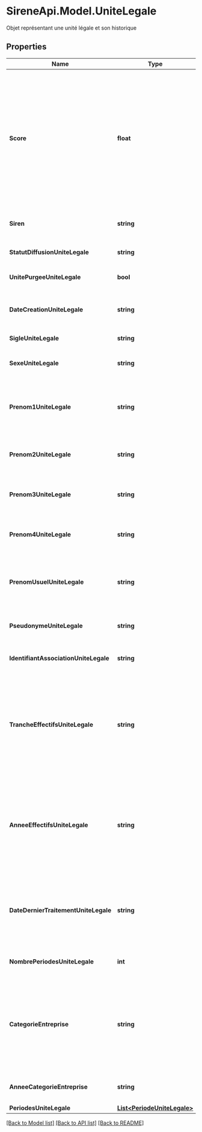 # SireneApi.Model.UniteLegale
Objet représentant une unité légale et son historique

## Properties

Name | Type | Description | Notes
------------ | ------------- | ------------- | -------------
**Score** | **float** | Score de l&#39;élément parmi l&#39;ensemble des éléments répondant à la requête, plus le score est élevé, plus l&#39;élément est haut placé. Le score n&#39;a pas de signification en dehors de la requête et n&#39;est pas comparable aux score d&#39;autres requêtes | [optional] 
**Siren** | **string** | Numéro Siren de l&#39;entreprise, toujours renseigné | [optional] 
**StatutDiffusionUniteLegale** | **string** | Statut de diffusion de l’unité légale | [optional] 
**UnitePurgeeUniteLegale** | **bool** | True si l&#39;unité est une unité purgée | [optional] 
**DateCreationUniteLegale** | **string** | Date de création de l&#39;unité légale, au format AAAA-MM-JJ | [optional] 
**SigleUniteLegale** | **string** | Sigle de l&#39;unité légale | [optional] 
**SexeUniteLegale** | **string** | Sexe pour les personnes physiques sinon null | [optional] 
**Prenom1UniteLegale** | **string** | Premier prénom déclaré pour une personne physique, peut être null dans le cas d&#39;une unité purgée | [optional] 
**Prenom2UniteLegale** | **string** | Deuxième prénom déclaré pour une personne physique | [optional] 
**Prenom3UniteLegale** | **string** | Troisième prénom déclaré pour une personne physique | [optional] 
**Prenom4UniteLegale** | **string** | Quatrième prénom déclaré pour une personne physique | [optional] 
**PrenomUsuelUniteLegale** | **string** | Prénom usuel pour les personne physiques, correspond généralement au Prenom1 | [optional] 
**PseudonymeUniteLegale** | **string** | Pseudonyme pour les personnes physiques | [optional] 
**IdentifiantAssociationUniteLegale** | **string** | Numéro au Répertoire National des Associations | [optional] 
**TrancheEffectifsUniteLegale** | **string** | Tranche d&#39;effectif salarié de l&#39;unité légale, valorisé uniquement si l&#39;année correspondante est supérieure ou égale à l&#39;année d&#39;interrogation-3 (sinon, NN) | [optional] 
**AnneeEffectifsUniteLegale** | **string** | Année de validité de la tranche d&#39;effectif salarié de l&#39;unité légale, valorisée uniquement si l&#39;année est supérieure ou égale à l&#39;année d&#39;interrogation-3 (sinon, null) | [optional] 
**DateDernierTraitementUniteLegale** | **string** | Date de la dernière mise à jour effectuée au répertoire Sirene sur le Siren concerné, format AAAA-MM-JJTHH:MM:SS | [optional] 
**NombrePeriodesUniteLegale** | **int** | Nombre de périodes dans la vie de l&#39;unité légale | [optional] 
**CategorieEntreprise** | **string** | Catégorie à laquelle appartient l&#39;entreprise : Petite ou moyenne entreprise, Entreprise de taille intermédiaire, Grande entreprise | [optional] 
**AnneeCategorieEntreprise** | **string** | Année de validité de la catégorie d&#39;entreprise | [optional] 
**PeriodesUniteLegale** | [**List&lt;PeriodeUniteLegale&gt;**](PeriodeUniteLegale.md) |  | [optional] 

[[Back to Model list]](../README.md#documentation-for-models) [[Back to API list]](../README.md#documentation-for-api-endpoints) [[Back to README]](../README.md)

